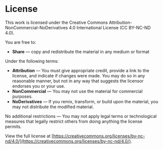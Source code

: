 # License

This work is licensed under the Creative Commons Attribution-NonCommercial-NoDerivatives 4.0 International License (CC BY-NC-ND 4.0).

You are free to:

- **Share** — copy and redistribute the material in any medium or format

Under the following terms:

- **Attribution** — You must give appropriate credit, provide a link to the license, and indicate if changes were made. You may do so in any reasonable manner, but not in any way that suggests the licensor endorses you or your use.
- **NonCommercial** — You may not use the material for commercial purposes.
- **NoDerivatives** — If you remix, transform, or build upon the material, you may not distribute the modified material.

No additional restrictions — You may not apply legal terms or technological measures that legally restrict others from doing anything the license permits.

View the full license at [https://creativecommons.org/licenses/by-nc-nd/4.0/](https://creativecommons.org/licenses/by-nc-nd/4.0/).
